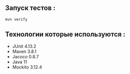 ## Запуск тестов :
`mvn verify`

## Технологии которые используются :

- JUnit 4.13.2
- Maven 3.8.1
- Jacoco 0.8.7
- Java 11
- Mockito 3.12.4
